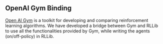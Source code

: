 OpenAI Gym Binding
---

[Open AI Gym](https://gym.openai.com) is a toolkit for developing and comparing reinforcement learning algorithms. We have developed a bridge between Gym and RLLib to use all the functionalities provided by Gym, while writing the agents (on/off-policy) in RLLib.